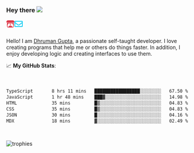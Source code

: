 ### Hey there <img src="https://media.giphy.com/media/hvRJCLFzcasrR4ia7z/giphy.gif" width="25px">

<a href="https://itch.io/profile/berlm">
  <img align="left" alt="Berlm's Itch" width="22px" src="/assets/itch-io.svg" />
</a>
<a href="mailto:me@berlm.me">
  <img align="left" alt="Email Berlm" width="22px" src="/assets/envelope.svg" />
</a>

<br />  
<br />  
  
Hello! I am [Dhruman Gupta](https://berlm.me/), a passionate self-taught developer. I love creating programs that help me or others do things faster. In addition, I enjoy developing logic and creating interfaces to use them.  
  
  📈 **My GitHub Stats**:  
    
<br />

<!--START_SECTION:waka-->

```text
TypeScript       8 hrs 11 mins   █████████████████░░░░░░░░   67.50 %
JavaScript       1 hr 48 mins    ███▓░░░░░░░░░░░░░░░░░░░░░   14.98 %
HTML             35 mins         █▒░░░░░░░░░░░░░░░░░░░░░░░   04.83 %
CSS              35 mins         █▒░░░░░░░░░░░░░░░░░░░░░░░   04.83 %
JSON             30 mins         █░░░░░░░░░░░░░░░░░░░░░░░░   04.16 %
MDX              18 mins         ▓░░░░░░░░░░░░░░░░░░░░░░░░   02.49 %
```

<!--END_SECTION:waka-->
<br />  
  
  
![trophies](https://github-profile-trophy.vercel.app/?username=DhrumanGupta&theme=onestar&column=4&margin-w=10&margin-h=10)  
